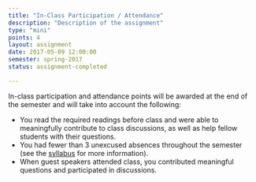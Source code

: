 ```yaml
---
title: "In-Class Participation / Attendance"
description: "Description of the assignment"
type: "mini"
points: 4
layout: assignment
date: 2017-05-09 12:00:00
semester: spring-2017
status: assignment-completed

---
```


In-class participation and attendance points will be awarded at the end of the semester and will take into account the following:

* You read the required readings before class and were able to meaningfully contribute to class discussions, as well as help fellow students with their questions.
* You had fewer than 3 unexcused absences throughout the semester (see the [syllabus](/class/syllabus) for more information).
* When guest speakers attended class, you contributed meaningful questions and participated in discussions.
